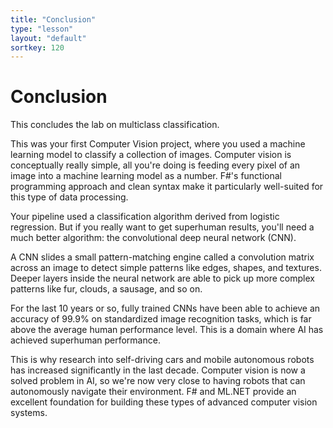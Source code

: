 ```yaml
---
title: "Conclusion"
type: "lesson"
layout: "default"
sortkey: 120
---
```


# Conclusion

This concludes the lab on multiclass classification.

This was your first Computer Vision project, where you used a machine learning model to classify a collection of images. Computer vision is conceptually really simple, all you're doing is feeding every pixel of an image into a machine learning model as a number. F#'s functional programming approach and clean syntax make it particularly well-suited for this type of data processing.

Your pipeline used a classification algorithm derived from logistic regression. But if you really want to get superhuman results, you'll need a much better algorithm: the convolutional deep neural network (CNN).

A CNN slides a small pattern-matching engine called a convolution matrix across an image to detect simple patterns like edges, shapes, and textures. Deeper layers inside the neural network are able to pick up more complex patterns like fur, clouds, a sausage, and so on.

For the last 10 years or so, fully trained CNNs have been able to achieve an accuracy of 99.9% on standardized image recognition tasks, which is far above the average human performance level. This is a domain where AI has achieved superhuman performance.

This is why research into self-driving cars and mobile autonomous robots has increased significantly in the last decade. Computer vision is now a solved problem in AI, so we're now very close to having robots that can autonomously navigate their environment. F# and ML.NET provide an excellent foundation for building these types of advanced computer vision systems.